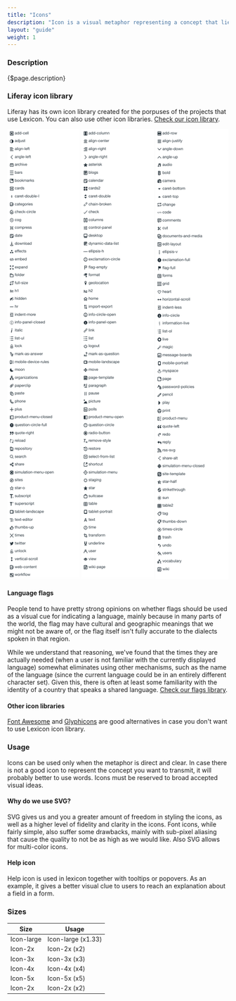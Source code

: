 ```yaml
---
title: "Icons"
description: "Icon is a visual metaphor representing a concept that lies behind the idea and/or action."
layout: "guide"
weight: 1
---
```


### Description

{$page.description}

### Liferay icon library

Liferay has its own icon library created for the porpuses of the projects that use Lexicon. You can also use other icon libraries. [Check our icon library](http://liferay.github.io/lexicon/content/icons-lexicon/).

![icon set column 1](../../../images/icons1.png)
![icon set column 2](../../../images/icons2.png)
![icon set column 3](../../../images/icons3.png)

#### Language flags

People tend to have pretty strong opinions on whether flags should be used as a visual cue for indicating a language, mainly because in many parts of the world, the flag may have cultural and geographic meanings that we might not be aware of, or the flag itself isn't fully accurate to the dialects spoken in that region.

While we understand that reasoning, we've found that the times they are actually needed (when a user is not familiar with the currently displayed language) somewhat eliminates using other mechanisms, such as the name of the language (since the current language could be in an entirely different character set). Given this, there is often at least some familiarity with the identity of a country that speaks a shared language. [Check our flags library](http://liferay.github.io/lexicon/content/icons-lexicon/).


#### Other icon libraries

[Font Awesome](http://fontawesome.io/) and [Glyphicons](http://glyphicons.com/) are good alternatives in case you don't want to use Lexicon icon library.

### Usage

Icons can be used only when the metaphor is direct and clear. In case there is not a good icon to represent the concept you want to transmit, it will probably better to use words. Icons must be reserved to broad accepted visual ideas.

#### Why do we use SVG?

SVG gives us and you a greater amount of freedom in styling the icons, as well as a higher level of fidelity and clarity in the icons. Font icons, while fairly simple, also suffer some drawbacks, mainly with sub-pixel aliasing that cause the quality to not be as high as we would like. Also SVG allows for multi-color icons.

#### Help icon

Help icon is used in lexicon together with tooltips or popovers. As an example, it gives a better visual clue to users to reach an explanation about a field in a form.

### Sizes

| Size | Usage |
| ---- | ----- |
| Icon-large | Icon-large (x1.33) |
| Icon-2x | Icon-2x (x2) |
| Icon-3x | Icon-3x (x3) |
| Icon-4x | Icon-4x (x4) |
| Icon-5x | Icon-5x (x5) |
| Icon-2x | Icon-2x (x2) |




